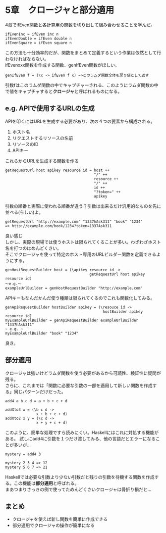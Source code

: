 # 5章　クロージャと部分適用

4章でifEven関数と各計算用の関数を切り出して組み合わせることを学んだ。  
~~~
ifEvenInc = ifEven inc n
ifEvenDouble = ifEven double n
ifEvenSquare = ifEven square n
~~~  

この方法も十分効率的だが、関数をまとめて定義するという作業は依然として行わなければならない。  
ifEvenxxx関数を作成する関数、genIfEven関数がほしい。  
~~~
genIfEven f = (\x -> ifEven f x) =>このラムダ関数全体を戻り値として返す
~~~  
引数fはこのラムダ関数の中でキャプチャーされる、このようにラムダ関数の中で値をキャプチャすると**クロージャ**と呼ばれるものになる。

## e.g. APIで使用するURLの生成

APIを叩くにはURLを生成する必要があり、次の４つの要素から構成される。  
1. ホスト名
2. リクエストするリソースの名前
3. リソースのID
4. APIキー  

これらからURLを生成する関数を作る  
~~~
getRequestUrl host apikey resource id = host ++
                                        "/" ++
                                        resource ++
                                        "/" ++
                                        id ++
                                        "?token=" ++
                                        apikey
~~~  
引数の順番と実際に使われる順番が違う？引数は出来るだけ汎用的なものを先に並べる(らしい)よ。  

~~~
getRequestUrl "http://example.com" "1337hAsk311" "book" "1234"
=> http://example.com/book/1234?token=1337Ask311
~~~  
良い感じ  
しかし、実際の現場では使うホストは限られてくることが多い。わざわざホスト名を打つのはめんどくさい。  
そこでクロージャを使って特定のホスト専用のURLビルダー関数を定義できるようにする。  
~~~
genHostRequestBuilder host = (\apikey resource id -> 
                                      getRequestUrl host apikey resource id)
〜e.g.〜
exampleUrlBuilder = genHostRequestBuilder "http://example.com"
~~~  
APIキーもなんだかんだ使う種類は限られてくるのでこれも関数化してみる。  
~~~
genApiRequestBuilder hostBuilder apikey = (\resouce id ->
                                            hostBuilder apikey resource id)
myExampleUrlBuilder = genApiRequestBuilder exampleUrlBuilder "1337hAsk311"
~ e.g. ~
myExampleUrlBuilder "book" "1234"
~~~  
良き。  

## 部分適用

クロージャは強いけどラムダ関数を使う必要があるから可読性、検証性に疑問が残る。  
さらに、これまでは「関数に必要な引数の一部を適用して新しい関数を作成する」同じパターンだけだった。  
~~~
add4 a b c d = a + b + c + d

addXto3 x = (\b c d ->
              x + b + c + d)
addXto2 x y = (\c d ->
              x + y + c + d)
~~~  
このように、簡単な処理ですら読みにくい。Haskellにはこれに対処する機能がある。
試しにadd4に引数を１つだけ渡してみる、他の言語だとエラーになることが多いが...  
~~~
mystery = add4 3

mystery 2 3 4 => 12
mystery 5 6 7 => 21
~~~  
Haskellでは必要な引数より少ない引数だと残りの引数を待機する関数を作成する。この機能は**部分適用**と呼ばれる。  
まあつまりさっきの例で使ってためんどくさいクロージャは骨折り損だと...  

## まとめ
- クロージャを使えば新し関数を簡単に作成できる
- 部分適用でクロージャの操作が簡単になる

